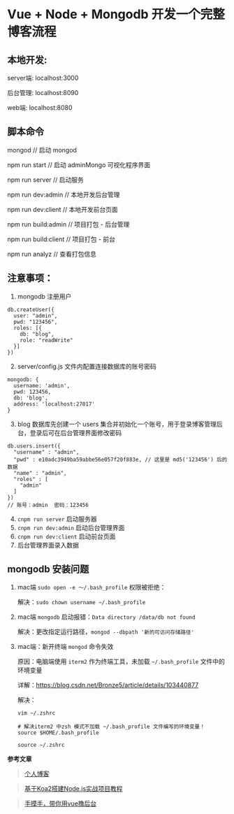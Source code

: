 # Vue + Node + Mongodb 开发一个完整博客流程

## 本地开发:
server端: localhost:3000

后台管理: localhost:8090

web端: localhost:8080


## 脚本命令
mongod // 启动 mongod

npm run start // 启动 adminMongo 可视化程序界面

npm run server  // 启动服务

npm run dev:admin // 本地开发后台管理

npm run dev:client // 本地开发前台页面

npm run build:admin // 项目打包 - 后台管理

npm run build:client // 项目打包 - 前台

npm run analyz  // 查看打包信息



## 注意事项： 
  1. mongodb 注册用户
  
    db.createUser({
      user: "admin",
      pwd: "123456",
      roles: [{
        db: "blog",
        role: "readWrite"
      }]
    })
    
  2. server/config.js 文件内配置连接数据库的账号密码
  
    mongodb: {
      username: 'admin',
      pwd: 123456,
      db: 'blog',
      address: 'localhost:27017'
    }
    
  3. blog 数据库先创建一个 users 集合并初始化一个账号，用于登录博客管理后台，登录后可在后台管理界面修改密码
  
    db.users.insert({
      "username" : "admin",
      "pwd" : e10adc3949ba59abbe56e057f20f883e, // 这里是 md5('123456') 后的数据
      "name" : "admin",
      "roles" : [
        "admin"
      ]
    })
    // 账号：admin  密码：123456
    
  4. `cnpm run server` 启动服务器
  5. `cnpm run dev:admin` 启动后台管理界面
  6. `cnpm run dev:client` 启动前台页面
  7. 后台管理界面录入数据


## mongodb 安装问题

1. mac端 `sudo open -e 〜/.bash_profile` 权限被拒绝：

   解决：`sudo chown username ~/.bash_profile`
   
2. mac端 `mongodb` 启动报错：`Data directory /data/db not found`

   解决：更改指定运行路径，`mongod --dbpath '新的可访问存储路径'`
   
3. mac端：新开终端 `mongod` 命令失效

   原因：电脑端使用 `iterm2` 作为终端工具，未加载 `~/.bash_profile` 文件中的环境变量
   
   详解：https://blog.csdn.net/Bronze5/article/details/103440877
   
   解决：
   
   ```
   vim ~/.zshrc
   
   # 解决iterm2 中zsh 模式不加载 ~/.bash_profile 文件编写的环境变量！
   source $HOME/.bash_profile
   
   source ~/.zshrc
   ```



**参考文章**
> [个人博客](http://dzblog.cn/article/5a69609c3c04164b0bd4b964)

> [基于Koa2搭建Node.js实战项目教程](https://github.com/ikcamp/koa2-tutorial)

> [手摸手，带你用vue撸后台](https://segmentfault.com/a/1190000010043013)
